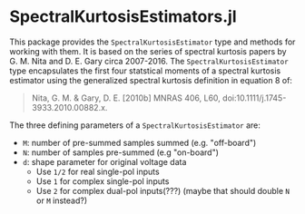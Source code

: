 # SpectralKurtosisEstimators.jl

This package provides the `SpectralKurtosisEstimator` type and methods for
working with them.  It is based on the series of spectral kurtosis papers by
G. M. Nita and D. E. Gary circa 2007-2016.  The `SpectralKurtosisEstimator` type
encapsulates the first four statstical moments of a spectral kurtosis estimator
using the generalized spectral kurtosis definition in equation 8 of:

> Nita, G. M. & Gary, D. E. [2010b] MNRAS 406, L60,
doi:10.1111/j.1745-3933.2010.00882.x.

The three defining parameters of a `SpectralKurtosisEstimator` are:

- `M`: number of pre-summed samples summed (e.g. "off-board")
- `N`: number of samples pre-summed (e.g "on-board")
- `d`: shape parameter for original voltage data
  - Use `1/2` for real single-pol inputs
  - Use `1` for complex single-pol inputs
  - Use `2` for complex dual-pol inputs(???)
    (maybe that should double `N` or `M` instead?)
